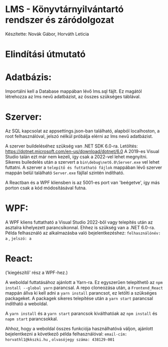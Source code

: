 # LMS - Könyvtárnyilvántartó rendszer és záródolgozat
Készítette: Novák Gábor, Horváth Leticia

# Elindítási útmutató 

# Adatbázis:
Importálni kell a Database mappában lévő lms.sql fájlt. 
Ez magától létrehozza az lms nevű adatbázist, az összes szükséges táblával.

# Szerver:
Az SQL kapcsolat az appsettings.json-ban található, alapból localhoston, a root felhasználóval, 
jelszó nélkül próbálja elérni az lms nevű adatbázist.


A szerver buildeléséhez szükség van .NET SDK 6.0-ra. Letöltés: https://dotnet.microsoft.com/en-us/download/dotnet/6.0
A 2019-es Visual Studio talán ezt már nem kezeli, így csak a 2022-vel lehet megnyitni.
Sikeres builedelés után a szervert a ```bin\debug\net6.0\Server.exe``` vel lehet futtatni.
A szerver a ```telepítő és futtatható fájlok``` mappában lévő szerver mappán belül található ```Server.exe``` fájllal szintén indítható.

A Reactban és a WPF  kliensben is az 5001-es port van 'beégetve', így más porton csak a kód módosításával futna.


# WPF:
A WPF kliens futtatható a Visual Studio 2022-ből vagy telepítés után az asztalra kihelyezett parancsikonnal.
Ehhez is szükség van a .NET 6.0-ra.
Példa felhasználó az alkalmazásba való bejelentkezéshez:  ```felhasználónév: a``` , ```jelszó: a```

# React:
('kiegészítő' rész a WPF-hez.)

A weboldal futtatásához ajánlott a Yarn-ra. Ez egyszerűen telepíthető az ```npm install --global yarn``` parancsal.
A repo cloneozása után, a ```Frontend_React``` mappán állva ki kell adni a ```yarn install``` parancsot, 
ez letölti a szükséges packageket. A packagek sikeres telepítése után a ```yarn start``` parancsal indítható a weboldal.

A ```yarn install``` és a ```yarn start``` parancsok kiválthatóak az ```npm install``` és ```napm start``` parancsokkal.

Ahhoz, hogy a weboldal összes funkciója használhatóvá váljon, ajánlott bejelentkezni a következő példa felhasználóval: ```email-cím: horvathl1@kkszki.hu``` , ```olvasójegy száma: 438129-001```
